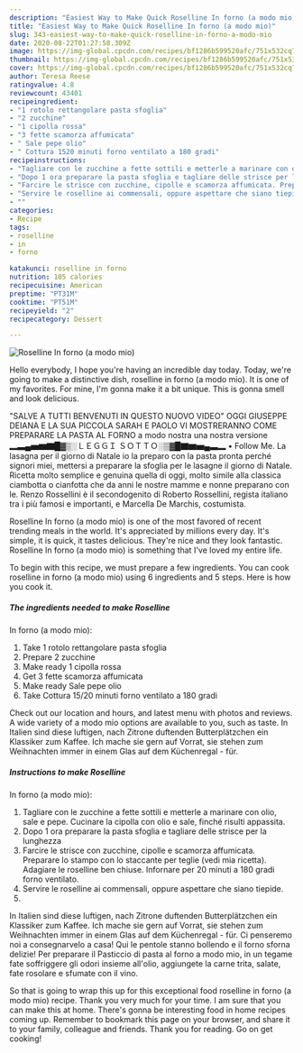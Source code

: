 ```yaml
---
description: "Easiest Way to Make Quick Roselline In forno (a modo mio)"
title: "Easiest Way to Make Quick Roselline In forno (a modo mio)"
slug: 343-easiest-way-to-make-quick-roselline-in-forno-a-modo-mio
date: 2020-08-22T01:27:58.309Z
image: https://img-global.cpcdn.com/recipes/bf1286b599520afc/751x532cq70/roselline-in-forno-a-modo-mio-recipe-main-photo.jpg
thumbnail: https://img-global.cpcdn.com/recipes/bf1286b599520afc/751x532cq70/roselline-in-forno-a-modo-mio-recipe-main-photo.jpg
cover: https://img-global.cpcdn.com/recipes/bf1286b599520afc/751x532cq70/roselline-in-forno-a-modo-mio-recipe-main-photo.jpg
author: Teresa Reese
ratingvalue: 4.8
reviewcount: 43401
recipeingredient:
- "1 rotolo rettangolare pasta sfoglia"
- "2 zucchine"
- "1 cipolla rossa"
- "3 fette scamorza affumicata"
- " Sale pepe olio"
- " Cottura 1520 minuti forno ventilato a 180 gradi"
recipeinstructions:
- "Tagliare con le zucchine a fette sottili e metterle a marinare con olio, sale e pepe. Cucinare la cipolla con olio e sale, finché risulti appassita."
- "Dopo 1 ora preparare la pasta sfoglia e tagliare delle strisce per la lunghezza"
- "Farcire le strisce con zucchine, cipolle e scamorza affumicata. Preparare lo stampo con lo staccante per teglie (vedi mia ricetta). Adagiare le roselline ben chiuse. Infornare per 20 minuti a 180 gradi forno ventilato."
- "Servire le roselline ai commensali, oppure aspettare che siano tiepide."
- ""
categories:
- Recipe
tags:
- roselline
- in
- forno

katakunci: roselline in forno 
nutrition: 185 calories
recipecuisine: American
preptime: "PT31M"
cooktime: "PT51M"
recipeyield: "2"
recipecategory: Dessert

---
```



![Roselline
In forno (a modo mio)](https://img-global.cpcdn.com/recipes/bf1286b599520afc/751x532cq70/roselline-in-forno-a-modo-mio-recipe-main-photo.jpg)

Hello everybody, I hope you're having an incredible day today. Today, we're going to make a distinctive dish, roselline
in forno (a modo mio). It is one of my favorites. For mine, I'm gonna make it a bit unique. This is gonna smell and look delicious.

&#34;SALVE A TUTTI BENVENUTI IN QUESTO NUOVO VIDEO&#34; OGGI GIUSEPPE DEIANA E LA SUA PICCOLA SARAH E PAOLO VI MOSTRERANNO COME PREPARARE LA PASTA AL FORNO a modo nostra una nostra versione ▂▃▄▅▆▇█▓▒░ＬＥＧＧＩ ＳＯＴＴＯ░▒▓█▇▆▅▄▃▂ • Follow Me. La lasagna per il giorno di Natale io la preparo con la pasta pronta perché signori miei, mettersi a preparare la sfoglia per le lasagne il giorno di Natale. Ricetta molto semplice e genuina quella di oggi, molto simile alla classica ciambotta o cianfotta che da anni le nostre mamme e nonne preparano con le. Renzo Rossellini è il secondogenito di Roberto Rossellini, regista italiano tra i più famosi e importanti, e Marcella De Marchis, costumista.

Roselline
In forno (a modo mio) is one of the most favored of recent trending meals in the world. It's appreciated by millions every day. It's simple, it is quick, it tastes delicious. They're nice and they look fantastic. Roselline
In forno (a modo mio) is something that I've loved my entire life.


To begin with this recipe, we must prepare a few ingredients. You can cook roselline
in forno (a modo mio) using 6 ingredients and 5 steps. Here is how you cook it.

<!--inarticleads1-->

##### The ingredients needed to make Roselline
In forno (a modo mio):

1. Take 1 rotolo rettangolare pasta sfoglia
1. Prepare 2 zucchine
1. Make ready 1 cipolla rossa
1. Get 3 fette scamorza affumicata
1. Make ready  Sale pepe olio
1. Take  Cottura 15/20 minuti forno ventilato a 180 gradi


Check out our location and hours, and latest menu with photos and reviews. A wide variety of a modo mio options are available to you, such as taste. In Italien sind diese luftigen, nach Zitrone duftenden Butterplätzchen ein Klassiker zum Kaffee. Ich mache sie gern auf Vorrat, sie stehen zum Weihnachten immer in einem Glas auf dem Küchenregal - für. 

<!--inarticleads2-->

##### Instructions to make Roselline
In forno (a modo mio):

1. Tagliare con le zucchine a fette sottili e metterle a marinare con olio, sale e pepe. Cucinare la cipolla con olio e sale, finché risulti appassita.
1. Dopo 1 ora preparare la pasta sfoglia e tagliare delle strisce per la lunghezza
1. Farcire le strisce con zucchine, cipolle e scamorza affumicata. Preparare lo stampo con lo staccante per teglie (vedi mia ricetta). Adagiare le roselline ben chiuse. Infornare per 20 minuti a 180 gradi forno ventilato.
1. Servire le roselline ai commensali, oppure aspettare che siano tiepide.
1. 


In Italien sind diese luftigen, nach Zitrone duftenden Butterplätzchen ein Klassiker zum Kaffee. Ich mache sie gern auf Vorrat, sie stehen zum Weihnachten immer in einem Glas auf dem Küchenregal - für. Ci penseremo noi a consegnarvelo a casa! Qui le pentole stanno bollendo e il forno sforna delizie! Per preparare il Pasticcio di pasta al forno a modo mio, in un tegame fate soffriggere gli odori insieme all&#39;olio, aggiungete la carne trita, salate, fate rosolare e sfumate con il vino. 

So that is going to wrap this up for this exceptional food roselline
in forno (a modo mio) recipe. Thank you very much for your time. I am sure that you can make this at home. There's gonna be interesting food in home recipes coming up. Remember to bookmark this page on your browser, and share it to your family, colleague and friends. Thank you for reading. Go on get cooking!
